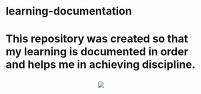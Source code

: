 <h1 text-align="center">learning-documentation<h1>
This repository was created so that my learning is documented in order and helps me in achieving discipline.
<p align="center" border-radius="15px"><a><img align="middle" src="https://github.com/damar-glh/learning-documentation/assets/114411272/b1e20e26-8499-4988-8e9a-170c34828822.gif"></a></p>
